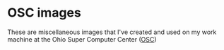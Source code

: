 # OSC images

These are miscellaneous images that I've created and used on my work machine at the Ohio 
Super Computer Center ([OSC](https://osc.edu))
